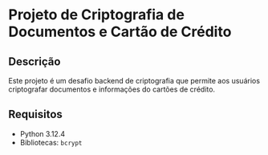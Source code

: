 # Projeto de Criptografia de Documentos e Cartão de Crédito

## Descrição

Este projeto é um desafio backend de criptografia que permite aos usuários criptografar documentos e informações do cartões de crédito.

## Requisitos

- Python 3.12.4
- Bibliotecas: `bcrypt`
